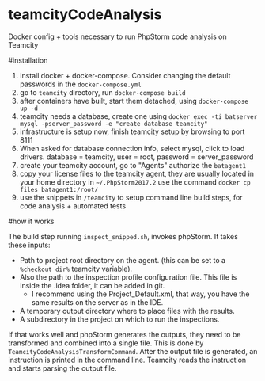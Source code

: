 # teamcityCodeAnalysis
Docker config + tools necessary to run PhpStorm code analysis on Teamcity


#installation

1. install docker + docker-compose.
Consider changing the default passwords in the `docker-compose.yml`
2. go to `teamcity` directory, run `docker-compose build`
3. after containers have built, start them detached, using `docker-compose up -d` 
4. teamcity needs a database, create one using 
`docker exec -ti batserver mysql -pserver_password -e "create database teamcity"`
5. infrastructure is setup now, finish teamcity setup by browsing to port 8111
6. When asked for database connection info, select mysql, click to load drivers. database = teamcity, user = root, password = server_password
6. create your teamcity account, go to "Agents" authorize the `batagent1`
7. copy your license files to the teamcity agent, they are usually located in your home directory in `~/.PhpStorm2017.2` use the command `docker cp files batagent1:/root/`
8. use the snippets in `/teamcity` to setup command line build steps, for code analysis + automated tests

#how it works

The build step running `inspect_snipped.sh`, invokes phpStorm.
It takes these inputs:
* Path to project root directory on the agent. (this can be set to a `%checkout dir%` teamcity variable).
* Also the path to the inspection profile configuration file. This file is inside the .idea folder, it can be added in git.
  - I recommend using the Project_Default.xml, that way, you have the same results on the server as in the IDE.
* A temporary output directory where to place files with the results.
* A subdirectory in the project on which to run the inspections.

If that works well and phpStorm generates the outputs, they need to be transformed and combined into a single file.
This is done by `TeamcityCodeAnalysisTransformCommand`.
After the output file is generated, an instruction is printed in the command line. Teamcity reads the instruction and starts parsing the output file.


